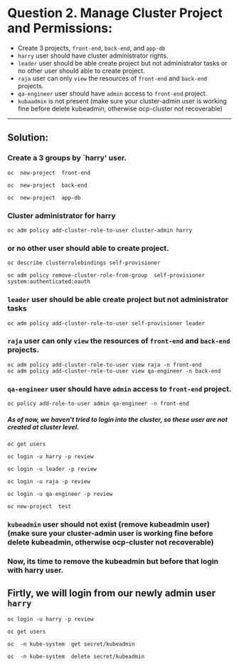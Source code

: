 
# Question 2. Manage Cluster Project and Permissions:
- Create 3 projects, `front-end`, `back-end`, and `app-db`
- `harry` user should have cluster administrator rights.
- `leader` user should be able create project but not administrator tasks or no other user should able to create project.
- `raja` user can only `view` the resources of `front-end` and `back-end` projects.
- `qa-engineer` user should have `admin` access to  `front-end` project.
- `kubaadmin` is  not present  (make sure your cluster-admin user is working fine before delete kubeadmin, otherwise ocp-cluster not recoverable)
---
## Solution:
### Create a 3 groups by `harry' user.
```
oc  new-project  front-end
```
```
oc  new-project  back-end
```
```
oc  new-project  app-db
```
### Cluster administrator for harry
```
oc adm policy add-cluster-role-to-user cluster-admin harry
```

### or no other user should able to create project.
```
oc describe clusterrolebindings self-provisioner 
```
```
oc adm policy remove-cluster-role-from-group  self-provisioner system:authenticated:oauth
```

### `leader` user should be able create project but not administrator tasks
```
oc adm policy add-cluster-role-to-user self-provisioner leader
```
### `raja` user can only `view` the resources of `front-end` and `back-end` projects.
```
oc adm policy add-cluster-role-to-user view raja -n front-end
oc adm policy add-cluster-role-to-user view qa-engineer -n back-end
```
### `qa-engineer` user should have `admin` access to  `front-end` project.
```
oc policy add-role-to-user admin qa-engineer -n front-end
```


##### As of now, we haven't tried to login into the cluster, so these user are not created at cluster level. 
```
oc get users 
```

```
oc login -u harry -p review
```

```
oc login -u leader -p review
```

```
oc login -u raja -p review
```

```
oc login -u qa-engineer -p review
```

```
oc new-project  test
```
### `kubeadmin` user should not exist (remove kubeadmin user)  (make sure your cluster-admin user is working fine before delete kubeadmin, otherwise ocp-cluster not recoverable)
### Now, its time to remove the kubeadmin but before that login with harry user. 
## Firtly, we will login from our newly admin user `harry`
```
oc login -u harry -p review
```

```
oc get users 
```

```
oc  -n kube-system  get secret/kubeadmin
```

```
oc  -n kube-system  delete secret/kubeadmin
```


